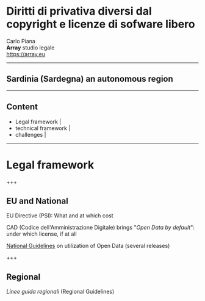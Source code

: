 #  Diritti di privativa diversi dal copyright e licenze di sofware libero

Carlo Piana  
<span class="fa-red">**Array**</span> studio legale  
https://array.eu


---

## Sardinia (Sardegna) an autonomous region

---

## Content

* Legal framework |
* technical framework |
* challenges |

---

# Legal framework

+++

## EU and National

EU Directive (PSI): What and at which cost

CAD (Codice dell'Amministrazione Digitale) brings "_Open Data by default_": under which license, if at all

[National Guidelines](http://lg-patrimonio-pubblico.readthedocs.io/it/latest/index.html) on utilization of Open Data (several releases)

+++

## Regional

_Linee guida regionali_ (Regional Guidelines)
